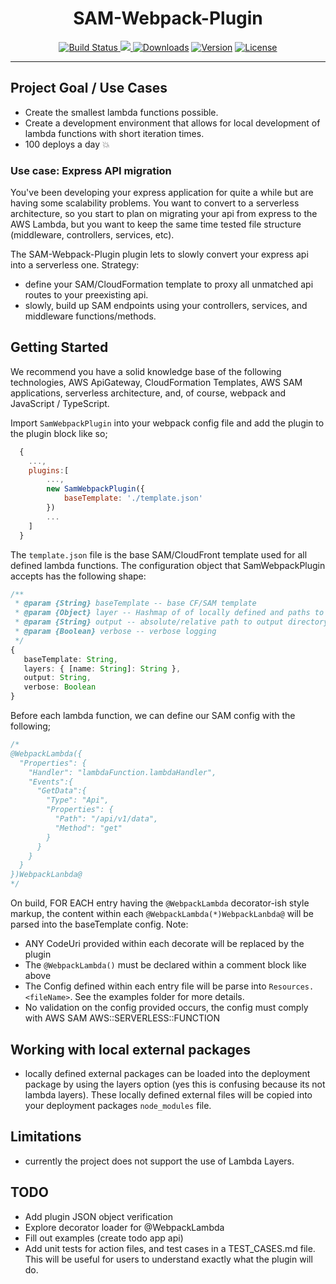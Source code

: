<h1 style="text-align:center"> SAM-Webpack-Plugin</h1>

<p style="text-align:center">
  <a href="https://circleci.com/gh/garrettculos/sam-webpack-plugin/tree/dev">
    <img src="https://circleci.com/gh/GarrettCulos/sam-webpack-plugin.svg?style=shield&circle-token=e22c541987ebae9756fcf4ab3774cf887d20bfa0" alt="Build Status">
  </a>  
  <a href="https://codecov.io/gh/GarrettCulos/sam-webpack-plugin">
    <img src="https://codecov.io/gh/GarrettCulos/sam-webpack-plugin/branch/master/graph/badge.svg" />
  </a>
  <a href="https://www.npmjs.com/package/sam-webpack-plugin"><img src="https://img.shields.io/npm/dt/sam-webpack-plugin.svg" alt="Downloads"></a>
  <a href="https://www.npmjs.com/package/sam-webpack-plugin"><img src="https://img.shields.io/npm/v/sam-webpack-plugin.svg" alt="Version"></a>
  <a href="https://www.npmjs.com/package/sam-webpack-plugin"><img src="https://img.shields.io/npm/l/sam-webpack-plugin.svg" alt="License"></a>
</p>

---

## Project Goal / Use Cases

- Create the smallest lambda functions possible.
- Create a development environment that allows for local development of lambda functions with short iteration times.
- 100 deploys a day :boom:

### Use case: Express API migration

You've been developing your express application for quite a while but are having some scalability problems. You want to convert to a serverless architecture, so you start to plan on migrating your api from express to the AWS Lambda, but you want to keep the same time tested file structure (middleware, controllers, services, etc).

The SAM-Webpack-Plugin plugin lets to slowly convert your express api into a serverless one. Strategy:

- define your SAM/CloudFormation template to proxy all unmatched api routes to your preexisting api.
- slowly, build up SAM endpoints using your controllers, services, and middleware functions/methods.

<!-- ### Use case: Fresh start

Your starting a most exciting project! Building a to-do app. SAM-Webpack-Plugin helps you get thats first production deploy fast but having the deployment tools build into the environment your working in. (see example for sample SAM commands) -->

## Getting Started

We recommend you have a solid knowledge base of the following technologies, AWS ApiGateway, CloudFormation Templates, AWS SAM applications, serverless architecture, and, of course, webpack and JavaScript / TypeScript.

Import `SamWebpackPlugin` into your webpack config file and add the plugin to the plugin block like so;

```js
  {
    ...,
    plugins:[
        ...,
        new SamWebpackPlugin({
            baseTemplate: './template.json'
        })
        ...
    ]
  }
```

The `template.json` file is the base SAM/CloudFront template used for all defined lambda functions. The configuration object that SamWebpackPlugin accepts has the following shape:

```ts
/**
 * @param {String} baseTemplate -- base CF/SAM template
 * @param {Object} layer -- Hashmap of of locally defined and paths to sources
 * @param {String} output -- absolute/relative path to output directory
 * @param {Boolean} verbose -- verbose logging
 */
{
   baseTemplate: String,
   layers: { [name: String]: String },
   output: String,
   verbose: Boolean
}
```

Before each lambda function, we can define our SAM config with the following;

```js
/*
@WebpackLambda({
  "Properties": {
    "Handler": "lambdaFunction.lambdaHandler",
    "Events":{
      "GetData":{
        "Type": "Api",
        "Properties": {
          "Path": "/api/v1/data",
          "Method": "get"
        }
      }
    }
  }
})WebpackLanbda@
*/
```

On build, FOR EACH entry having the `@WebpackLambda` decorator-ish style markup, the content within each `@WebpackLambda(*)WebpackLanbda@` will be parsed into the baseTemplate config. Note:

- ANY CodeUri provided within each decorate will be replaced by the plugin
- The `@WebpackLambda()` must be declared within a comment block like above
- The Config defined within each entry file will be parse into `Resources.<fileName>`. See the examples folder for more details.
- No validation on the config provided occurs, the config must comply with AWS SAM AWS::SERVERLESS::FUNCTION

## Working with local external packages

- locally defined external packages can be loaded into the deployment package by using the layers option (yes this is confusing because its not lambda layers). These locally defined external files will be copied into your deployment packages `node_modules` file.

## Limitations

- currently the project does not support the use of Lambda Layers.

## TODO

- Add plugin JSON object verification
- Explore decorator loader for @WebpackLambda
- Fill out examples (create todo app api)
- Add unit tests for action files, and test cases in a TEST_CASES.md file. This will be useful for users to understand exactly what the plugin will do.
